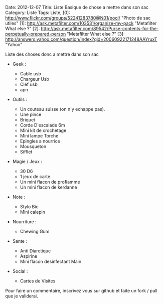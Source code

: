 Date: 2012-12-07
Title: Liste Basique de chose a mettre dans son sac
Category: Liste
Tags: Liste,
[0]: http://www.flickr.com/groups/52241283780@N01/pool/  "Photo de sac utiles"
[1]: http://ask.metafilter.com/103531/organize-my-pack  "Metafilter What else ?"
[2]: http://ask.metafilter.com/89542/Purse-contents-for-the-perpetually-prepared-person  "Metafilter What else ?"
[3]: http://answers.yahoo.com/question/index?qid=20060922171248AAYruxT  "Yahoo"

Liste des choses donc a mettre dans son sac

* Geek :
    * Cable usb
    * Chargeur Usb
    * Clef usb
    * apn

* Outils :
    * Un couteau suisse (on n'y echappe pas).
    * Une pince 
    * Briquet
    * Corde D'escalade  6m
    * Mini kit de crochetage
    * Mini lampe Torche
    * Epingles a nourrice
    * Mousqueton
    * Sifflet
    
* Magie / Jeux :
    * 30 D6
    * 1 jeux de carte.
    * Un mini flacon de proflamme
    * Un mini flacon de kerdanne

* Note :
    * Stylo Bic
    * Mini calepin

* Nourriture :
    * Chewing Gum

* Sante :
    * Anti Diaretique
    * Aspirine
    * Mini flacon desinfectant Main
    
* Social :
    * Cartes de Visites

     

Pour faire un commentaire, inscrivez vous sur github et faite un fork / pull que je validerai.

